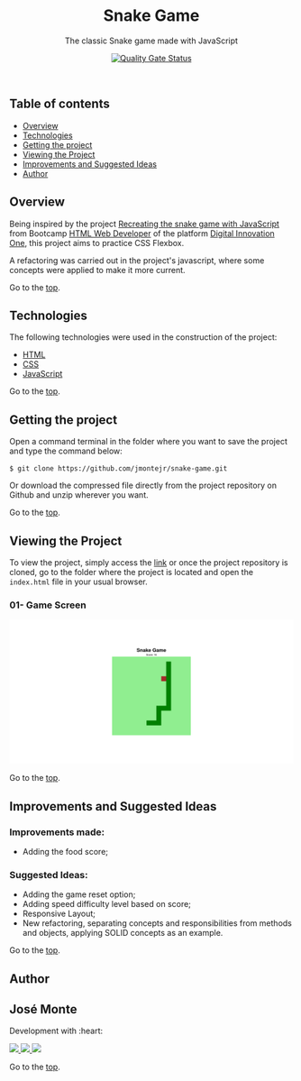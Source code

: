 <h1 align="center" id="title">Snake Game</h1>

<p align="center">The classic Snake game made with JavaScript</p>

<p align="center">
<a href="https://sonarcloud.io/dashboard?id=jmontejr_snake-game">
<img alt="Quality Gate Status" src="https://sonarcloud.io/api/project_badges/measure?project=jmontejr_snake-game&metric=alert_status">
</a>
</p>

<br>

## Table of contents
<!--ts-->
   * [Overview](#overview)
   * [Technologies](#technologies)
   * [Getting the project](#getting-the-project)
   * [Viewing the Project](#viewing-the-project)
   * [Improvements and Suggested Ideas](#improvements-and-suggested-ideas)
   * [Author](#author)
<!--te-->

## Overview

Being inspired by the project [Recreating the snake game with JavaScript](https://web.digitalinnovation.one/lab/recriando-o-jogo-da-cobrinha-com-javascript/learning/a41588bb-45b0-41ce-a7d3-20012199fb11) from Bootcamp [HTML Web Developer](https://web.digitalinnovation.one/track/html-web-developer) of the platform [Digital Innovation One](https://digitalinnovation.one/), this project aims to practice CSS Flexbox.

A refactoring was carried out in the project's javascript, where some concepts were applied to make it more current.

Go to the [top](#title).

## Technologies
The following technologies were used in the construction of the project:

- [HTML](https://developer.mozilla.org/pt-BR/docs/Web/HTML)
- [CSS](https://developer.mozilla.org/pt-BR/docs/Web/CSS)
- [JavaScript](https://developer.mozilla.org/pt-BR/docs/Web/JavaScript)

Go to the [top](#title).

## Getting the project

Open a command terminal in the folder where you want to save the project and type the command below:

```git
$ git clone https://github.com/jmontejr/snake-game.git
```

Or download the compressed file directly from the project repository on Github and unzip wherever you want.

Go to the [top](#title).

## Viewing the Project

To view the project, simply access the [link](https://jmontejr.github.io/light-dark-mode) or once the project repository is cloned, go to the folder where the project is located and open the `index.html` file in your usual browser.

### 01- Game Screen
<p align="center">
    <img src="assets/images/game.png" alt="menu" width="600px">
</p>

Go to the [top](#title).


## Improvements and Suggested Ideas

### Improvements made:
- Adding the food score;
### Suggested Ideas:
- Adding the game reset option;
- Adding speed difficulty level based on score;
- Responsive Layout;
- New refactoring, separating concepts and responsibilities from methods and objects, applying SOLID concepts as an example.


Go to the [top](#title).

## Author

<h2>José Monte</h2>
<p>Development with :heart:</p>
<div>
    <a href="https://jmontejr.github.io">
        <img src="https://img.shields.io/static/v1?label=website&message=jmontejr.github.io&color=9e58f9&style=for-the-badge&logo=google-chrome"/>
    </a>
    <space></space>
    <a href="https://www.linkedin.com/in/jmontejr">
        <img src="https://img.shields.io/static/v1?label=linkedin&message=jmontejr&color=9e58f9&style=for-the-badge&logo=linkedin"/>
    </a>
    <space></space>
    <a href="https://codepen.io/jmontejr">
        <img src="https://img.shields.io/static/v1?label=codepen&message=jmontejr&color=9e58f9&style=for-the-badge&logo=codepen"/>
    </a>
</div>

Go to the [top](#title).
